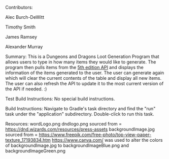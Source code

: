 Contributors:

Alec Burch-DeWitt 

Timothy Smith

James Ramsey

Alexander Murray

Summary: This is a Dungeons and Dragons Loot Generation Program that allows users to type in how many items they would like to generate.
The program then pulls items from the [5th edition API](https://api.open5e.com/)  and displays the information of the items generated to the user.
The user can generate again which will clear the current contents of the table and display all new items.
The user can also refresh the API to update it to the most current version of the API if needed. :)

Test Build Instructions:
No special build instructions.

Build Instructions:
Navigate to Gradle's task directory and find the "run" task under the "application" subdirectory.
Double-click to run this task.

Resources:
wordLogo.png dndlogo.png sourced from = https://dnd.wizards.com/resources/press-assets
backgroundImage.jpg sourced from = https://www.freepik.com/free-photo/top-view-paper-texture_17193834.htm
https://www.canva.com/ was used to alter the colors of backgroundImage.jpg to backgroundImageBlue.png and backgroundImageGreen.png
